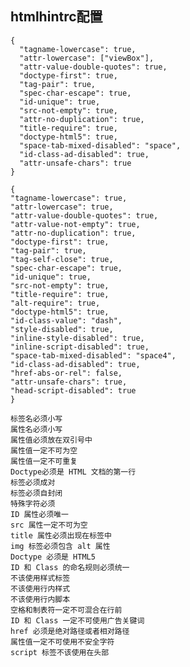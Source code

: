 
## htmlhintrc配置

    {
      "tagname-lowercase": true,
      "attr-lowercase": ["viewBox"],
      "attr-value-double-quotes": true,
      "doctype-first": true,
      "tag-pair": true,
      "spec-char-escape": true,
      "id-unique": true,
      "src-not-empty": true,
      "attr-no-duplication": true,
      "title-require": true,
      "doctype-html5": true,
      "space-tab-mixed-disabled": "space",
      "id-class-ad-disabled": true,
      "attr-unsafe-chars": true
    }

    {
    "tagname-lowercase": true,
    "attr-lowercase": true,
    "attr-value-double-quotes": true,
    "attr-value-not-empty": true,
    "attr-no-duplication": true,
    "doctype-first": true,
    "tag-pair": true,
    "tag-self-close": true,
    "spec-char-escape": true,
    "id-unique": true,
    "src-not-empty": true,
    "title-require": true,
    "alt-require": true,
    "doctype-html5": true,
    "id-class-value": "dash",
    "style-disabled": true,
    "inline-style-disabled": true,
    "inline-script-disabled": true,
    "space-tab-mixed-disabled": "space4",
    "id-class-ad-disabled": true,
    "href-abs-or-rel": false,
    "attr-unsafe-chars": true,
    "head-script-disabled": true
    }

    标签名必须小写
    属性名必须小写
    属性值必须放在双引号中
    属性值一定不可为空
    属性值一定不可重复
    Doctype必须是 HTML 文档的第一行
    标签必须成对
    标签必须自封闭
    特殊字符必须
    ID 属性必须唯一
    src 属性一定不可为空
    title 属性必须出现在标签中
    img 标签必须包含 alt 属性
    Doctype 必须是 HTML5
    ID 和 Class 的命名规则必须统一
    不该使用样式标签
    不该使用行内样式
    不该使用行内脚本
    空格和制表符一定不可混合在行前
    ID 和 Class 一定不可使用广告关键词
    href 必须是绝对路径或者相对路径
    属性值一定不可使用不安全字符
    script 标签不该使用在头部
